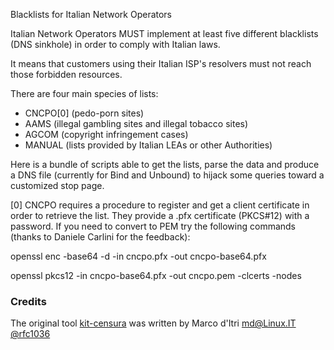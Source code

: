 Blacklists for Italian Network Operators

Italian Network Operators MUST implement at least five different
blacklists (DNS sinkhole) in order to comply with Italian laws.

It means that customers using their Italian ISP's resolvers must not reach those
forbidden resources.

There are four main species of lists:

- CNCPO[0] (pedo-porn sites)
- AAMS (illegal gambling sites and illegal tobacco sites)
- AGCOM (copyright infringement cases)
- MANUAL (lists provided by Italian LEAs or other Authorities)

Here is a bundle of scripts able to get the lists, parse the data and produce a
DNS file (currently for Bind and Unbound) to hijack some queries toward a customized stop
page.

[0] CNCPO requires a procedure to register and get a client certificate in order to
retrieve the list. They provide a .pfx certificate (PKCS#12) with a password.
If you need to convert to PEM try the following commands (thanks to Daniele Carlini
for the feedback):

openssl enc -base64 -d -in cncpo.pfx -out cncpo-base64.pfx

openssl pkcs12 -in cncpo-base64.pfx -out cncpo.pem  -clcerts -nodes

### Credits

The original tool [kit-censura](https://github.com/rfc1036/kit-censura) was written by Marco d'Itri <md@Linux.IT> [@rfc1036](https://github.com/rfc1036)  
